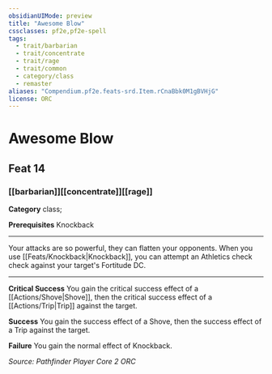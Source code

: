 ```yaml
---
obsidianUIMode: preview
title: "Awesome Blow"
cssclasses: pf2e,pf2e-spell
tags:
  - trait/barbarian
  - trait/concentrate
  - trait/rage
  - trait/common
  - category/class
  - remaster
aliases: "Compendium.pf2e.feats-srd.Item.rCnaBbk0M1gBVHjG"
license: ORC
---
```

# Awesome Blow
## Feat 14
### [[barbarian]][[concentrate]][[rage]]

**Category** class; 



**Prerequisites** Knockback
* * *
Your attacks are so powerful, they can flatten your opponents. When you use [[Feats/Knockback|Knockback]], you can attempt an Athletics check check against your target's Fortitude DC.

* * *

**Critical Success** You gain the critical success effect of a [[Actions/Shove|Shove]], then the critical success effect of a [[Actions/Trip|Trip]] against the target.

**Success** You gain the success effect of a Shove, then the success effect of a Trip against the target.

**Failure** You gain the normal effect of Knockback.

*Source: Pathfinder Player Core 2*
*ORC*
